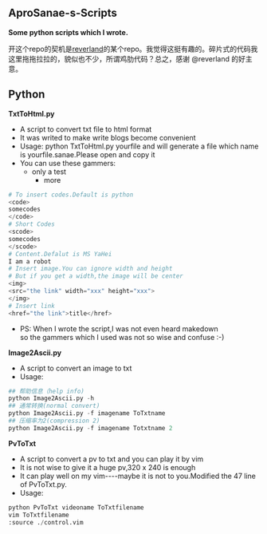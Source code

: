 AproSanae-s-Scripts
-------------------

__Some python scripts which I wrote.__


开这个repo的契机是[reverland](https://github.com/reverland)的某个repo。我觉得这挺有趣的。碎片式的代码我这里拖拖拉拉的，貌似也不少，所谓鸡肋代码？总之，感谢 @reverland 的好主意。

## Python

**TxtToHtml.py**
* A script to convert txt file to html format
* It was writed to make write blogs become convenient
* Usage: python TxtToHtml.py yourfile and will generate a file which name is yourfile.sanae.Please open and copy it
* You can use these gammers:  
  - only a test
    - more

```python
# To insert codes.Default is python
<code>
somecodes
</code>
# Short Codes
<scode>
somecodes
</scode>
# Content.Defalut is MS YaHei
I am a robot
# Insert image.You can ignore width and height
# But if you get a width,the image will be center
<img>
<src="the link" width="xxx" height="xxx">
</img>
# Insert link
<href="the link">title</href>
```

* PS: When I wrote the script,I was not even heard makedown  
  so the gammers which I used was not so wise and confuse :-)


**Image2Ascii.py**
* A script to convert an image to txt
* Usage:

```python
## 帮助信息（help info)
python Image2Ascii.py -h
## 通常转换(normal convert)
python Image2Ascii.py -f imagename ToTxtname
## 压缩率为2(compression 2)
python Image2Ascii.py -f imagename Totxtname 2
```

**PvToTxt**
* A script to convert a pv to txt and you can play it by vim
* It is not wise to give it a huge pv,320 x 240 is enough
* It can play well on my vim----maybe it is not to you.Modified the 47 line of PvToTxt.py.
* Usage:

```python
python PvToTxt videoname ToTxtfilename
vim ToTxtfilename
:source ./control.vim
```
